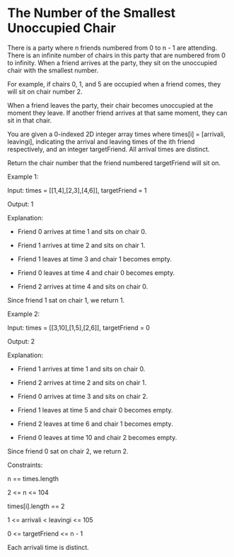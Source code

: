 # The Number of the Smallest Unoccupied Chair

There is a party where n friends numbered from 0 to n - 1 are attending. There is an infinite number of chairs in this party that are numbered from 0 to infinity. When a friend arrives at the party, they sit on the unoccupied chair with the smallest number.

For example, if chairs 0, 1, and 5 are occupied when a friend comes, they will sit on chair number 2.

When a friend leaves the party, their chair becomes unoccupied at the moment they leave. If another friend arrives at that same moment, they can sit in that chair.

You are given a 0-indexed 2D integer array times where times[i] = [arrivali, leavingi], indicating the arrival and leaving times of the ith friend respectively, and an integer targetFriend. All arrival times are distinct.

Return the chair number that the friend numbered targetFriend will sit on.

 

Example 1:

Input: times = [[1,4],[2,3],[4,6]], targetFriend = 1

Output: 1

Explanation: 

- Friend 0 arrives at time 1 and sits on chair 0.

- Friend 1 arrives at time 2 and sits on chair 1.

- Friend 1 leaves at time 3 and chair 1 becomes empty.

- Friend 0 leaves at time 4 and chair 0 becomes empty.

- Friend 2 arrives at time 4 and sits on chair 0.

Since friend 1 sat on chair 1, we return 1.

Example 2:


Input: times = [[3,10],[1,5],[2,6]], targetFriend = 0

Output: 2

Explanation: 

- Friend 1 arrives at time 1 and sits on chair 0.

- Friend 2 arrives at time 2 and sits on chair 1.

- Friend 0 arrives at time 3 and sits on chair 2.

- Friend 1 leaves at time 5 and chair 0 becomes empty.

- Friend 2 leaves at time 6 and chair 1 becomes empty.

- Friend 0 leaves at time 10 and chair 2 becomes empty.

Since friend 0 sat on chair 2, we return 2.



Constraints:

n == times.length

2 <= n <= 104

times[i].length == 2

1 <= arrivali < leavingi <= 105

0 <= targetFriend <= n - 1

Each arrivali time is distinct.
